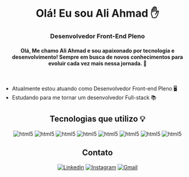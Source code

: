 
<div align="center">
  
  # Olá! Eu sou Ali Ahmad ✋


### Desenvolvedor Front-End Pleno

#### Olá, Me chamo Ali Ahmad e sou apaixonado por tecnologia e desenvolvimento! Sempre em busca de novos conhecimentos para evoluir cada vez mais nessa jornada. 🚀
</div>
</div>

<br/>

 - Atualmente estou atuando como Desenvolvedor Front-end Pleno 🖥️
 - Estudando para me tornar um desenvolvedor Full-stack 📚
 

<div align="center">

  ## Tecnologias que utilizo 💡

<div style="display: inline_block">
    <img align="center" alt="html5" src="https://img.shields.io/badge/HTML5-E34F26?style=for-the-badge&logo=html5&logoColor=white">
    <img align="center" alt="html5" src="https://img.shields.io/badge/CSS3-1572B6?style=for-the-badge&logo=css3&logoColor=white">
    <img align="center" alt="html5" src="https://img.shields.io/badge/JavaScript-F7DF1E?style=for-the-badge&logo=javascript&logoColor=black">
    <img align="center" alt="html5" src="https://img.shields.io/badge/Bootstrap-563D7C?style=for-the-badge&logo=bootstrap&logoColor=white">
    <img align="center" alt="html5" src="https://img.shields.io/badge/jQuery-0769AD?style=for-the-badge&logo=jquery&logoColor=white">
    <img align="center" alt="html5" src="https://img.shields.io/badge/MongoDB-4EA94B?style=for-the-badge&logo=mongodb&logoColor=white">
    <img align="center" alt="html5" src="https://img.shields.io/badge/Node.js-43853D?style=for-the-badge&logo=node.js&logoColor=white">
    <img align="center" alt="html5" src="https://img.shields.io/badge/GIT-E44C30?style=for-the-badge&logo=git&logoColor=white">
    
<br/>
</div>
</div>
</div>

<div align="center">

## Contato

<div style="display: inline_block">

[![Linkedin](https://img.shields.io/badge/LinkedIn-0077B5?style=for-the-badge&logo=linkedin&logoColor=white)](https://www.linkedin.com/in/ali-ahmad-jomaa-neto-b200b463/)
[![Instagram](https://img.shields.io/badge/Instagram-E4405F?style=for-the-badge&logo=instagram&logoColor=white)](https://www.instagram.com/mad_ali_ah/)
[![Gmail](https://img.shields.io/badge/Gmail-D14836?style=for-the-badge&logo=gmail&logoColor=white)](ali.jomaa.neto33@gmail.com)
</div>

</div>
